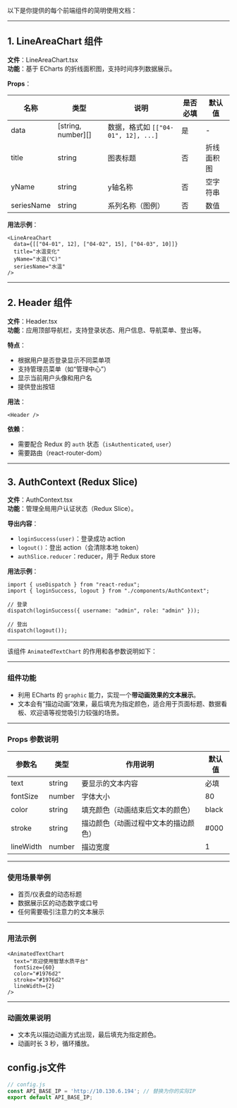 以下是你提供的每个前端组件的简明使用文档：

---

## 1. LineAreaChart 组件

**文件**：LineAreaChart.tsx  
**功能**：基于 ECharts 的折线面积图，支持时间序列数据展示。

**Props**：

| 名称        | 类型                | 说明                   | 是否必填 | 默认值     |
| ----------- | ------------------- | ---------------------- | -------- | ---------- |
| data        | [string, number][]  | 数据，格式如 `[["04-01", 12], ...]` | 是       | -          |
| title       | string              | 图表标题               | 否       | 折线面积图 |
| yName       | string              | y轴名称                | 否       | 空字符串   |
| seriesName  | string              | 系列名称（图例）       | 否       | 数值       |

**用法示例**：

````tsx
<LineAreaChart
  data={[["04-01", 12], ["04-02", 15], ["04-03", 10]]}
  title="水温变化"
  yName="水温(℃)"
  seriesName="水温"
/>
````

---

## 2. Header 组件

**文件**：Header.tsx  
**功能**：应用顶部导航栏，支持登录状态、用户信息、导航菜单、登出等。

**特点**：

- 根据用户是否登录显示不同菜单项
- 支持管理员菜单（如“管理中心”）
- 显示当前用户头像和用户名
- 提供登出按钮

**用法**：

````tsx
<Header />
````

**依赖**：  
- 需要配合 Redux 的 `auth` 状态（`isAuthenticated`, `user`）  
- 需要路由（react-router-dom）

---

## 3. AuthContext (Redux Slice)

**文件**：AuthContext.tsx  
**功能**：管理全局用户认证状态（Redux Slice）。

**导出内容**：

- `loginSuccess(user)`：登录成功 action
- `logout()`：登出 action（会清除本地 token）
- `authSlice.reducer`：reducer，用于 Redux store

**用法示例**：

````tsx
import { useDispatch } from "react-redux";
import { loginSuccess, logout } from "./components/AuthContext";

// 登录
dispatch(loginSuccess({ username: "admin", role: "admin" }));

// 登出
dispatch(logout());
````

---

该组件 `AnimatedTextChart` 的作用和各参数说明如下：

---

### 组件功能

- 利用 ECharts 的 `graphic` 能力，实现一个**带动画效果的文本展示**。
- 文本会有“描边动画”效果，最后填充为指定颜色，适合用于页面标题、数据看板、欢迎语等视觉吸引力较强的场景。

---

### Props 参数说明

| 参数名     | 类型     | 作用说明                                   | 默认值   |
| ---------- | -------- | ------------------------------------------ | -------- |
| text       | string   | 要显示的文本内容                           | 必填     |
| fontSize   | number   | 字体大小                                   | 80       |
| color      | string   | 填充颜色（动画结束后文本的颜色）           | black    |
| stroke     | string   | 描边颜色（动画过程中文本的描边颜色）       | #000     |
| lineWidth  | number   | 描边宽度                                   | 1        |

---

### 使用场景举例

- 首页/仪表盘的动态标题
- 数据展示区的动态数字或口号
- 任何需要吸引注意力的文本展示

---

### 用法示例

````tsx
<AnimatedTextChart
  text="欢迎使用智慧水质平台"
  fontSize={60}
  color="#1976d2"
  stroke="#1976d2"
  lineWidth={2}
/>
````

---

### 动画效果说明

- 文本先以描边动画方式出现，最后填充为指定颜色。
- 动画时长 3 秒，循环播放。

## config.js文件
````js
// config.js
const API_BASE_IP = 'http://10.130.6.194'; // 替换为你的实际IP
export default API_BASE_IP;
````
